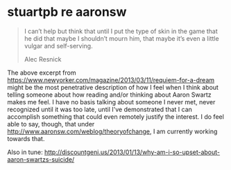 # stuartpb re aaronsw

> I can’t help but think that until I put the type of skin in the game that he did that maybe I shouldn’t mourn him, that maybe it’s even a little vulgar and self-serving.
>
> Alec Resnick

The above excerpt from https://www.newyorker.com/magazine/2013/03/11/requiem-for-a-dream might be the most penetrative description of how I feel when I think about telling someone about how reading and/or thinking about Aaron Swartz makes me feel. I have no basis talking about someone I never met, never recognized until it was too late, until I've demonstrated that I can accomplish something that could even remotely justify the interest. I do feel able to say, though, that under http://www.aaronsw.com/weblog/theoryofchange, I am currently working towards that.

Also in tune: http://discountgeni.us/2013/01/13/why-am-i-so-upset-about-aaron-swartzs-suicide/
